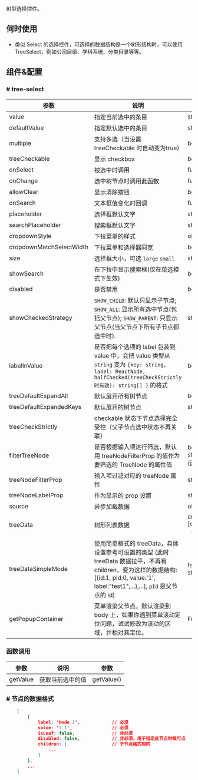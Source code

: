 
树型选择控件。

## 何时使用

- 类似 Select 的选择控件，可选择的数据结构是一个树形结构时，可以使用 TreeSelect，例如公司层级、学科系统、分类目录等等。

## 组件&配置

### # tree-select

| 参数     | 说明           | 类型     | 默认值       |
|----------|----------------|----------|--------------|
| value    | 指定当前选中的条目 | string/string[] |  -  |
| defaultValue | 指定默认选中的条目 | string/string[]   |  -  |
| multiple   | 支持多选（当设置 treeCheckable 时自动变为true） | boolean | false |
| treeCheckable | 显示 checkbox | boolean | false |
| onSelect | 被选中时调用 | function(value, node, extra) | -   |
| onChange | 选中树节点时调用此函数 | function(value, label, extra) | - |
| allowClear | 显示清除按钮 | boolean | false |
| onSearch | 文本框值变化时回调 | function(value: string) | - |
| placeholder | 选择框默认文字 | string | - |
| searchPlaceholder | 搜索框默认文字 | string | - |
| dropdownStyle | 下拉菜单的样式 | object | - |
| dropdownMatchSelectWidth | 下拉菜单和选择器同宽 | boolean | true |
| size    | 选择框大小，可选 `large` `small`  | string      | 'default' |
| showSearch | 在下拉中显示搜索框(仅在单选模式下生效) | boolean | false |
| disabled | 是否禁用 | boolean | false |
| showCheckedStrategy | `SHOW_CHILD`: 默认只显示子节点; `SHOW_ALL`: 显示所有选中节点(包括父节点); `SHOW_PARENT`: 只显示父节点(当父节点下所有子节点都选中时). | string | 'SHOW_CHILD' |
| labelInValue | 是否把每个选项的 label 包装到 value 中，会把 value 类型从 `string` 变为 `{key: string, label: ReactNode, halfChecked(treeCheckStrictly 时有效): string[] }` 的格式 | boolean | false |
| treeDefaultExpandAll | 默认展开所有树节点 | boolean | false |
| treeDefaultExpandedKeys | 默认展开的树节点 | string[] | - |
| treeCheckStrictly | checkable 状态下节点选择完全受控（父子节点选中状态不再关联）| boolean | false |
| filterTreeNode | 是否根据输入项进行筛选，默认用 treeNodeFilterProp 的值作为要筛选的 TreeNode 的属性值 | boolean&#124;Function(inputValue: string, treeNode: TreeNode) (函数需要返回bool值) | Function |
| treeNodeFilterProp | 输入项过滤对应的 treeNode 属性 | string | 'value' |
| treeNodeLabelProp | 作为显示的 prop 设置 | string | 'title' |
| source | 异步加载数据 | object | - |
| treeData | 树形列表数据 | array<{value, label, children, [disabled, selectable]}> （value 在整个树范围内唯一） | [] |
| treeDataSimpleMode | 使用简单格式的 treeData，具体设置参考可设置的类型 (此时 treeData 数据拉平，不再有children，变为这样的数据结构: [{id:1, pId:0, value:'1', label:"test1",...},...], `pId` 是父节点的 id) | false&#124;Array<{ id: string, pId: string, rootPId: null }> | false |
| getPopupContainer | 菜单渲染父节点。默认渲染到 body 上，如果你遇到菜单滚动定位问题，试试修改为滚动的区域，并相对其定位。 | Function(triggerNode) | () => document.body |


### 函数调用
参数       | 说明           | 参数    
-----------|----------------|-----------
getValue  | 获取当前选中的值 |  getValue() 


### # 节点的数据格式
```json
    [
        {
            label: 'Node 1',            // 必须
            value: '1-1',               // 必须
            isLeaf: false,              // 非必须
            disabled: false,            // 非必须，用于指定此节点时候可点
            children: [                 // 子节点格式相同
                ...
            ]
        },
        ...
    ]
```
